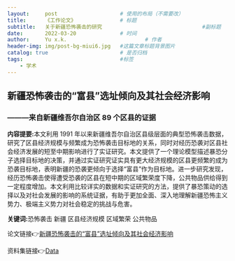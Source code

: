 ```yaml
---
layout:     post   				    # 使用的布局（不需要改）
title:      《工作论文》				# 标题 
subtitle:   关于新疆恐怖袭击的研究                                #副标题
date:       2022-03-20				# 时间
author:     Yu x.k. 						# 作者
header-img: img/post-bg-miui6.jpg 	#这篇文章标题背景图片
catalog: true 						# 是否归档
tags:								#标签
    - 学术
---
```


## 新疆恐怖袭击的“富县”选址倾向及其社会经济影响
### ———来自新疆维吾尔自治区 89 个区县的证据


<strong>内容提要:</strong>本文利用 1991 年以来新疆维吾尔自治区县级层面的典型恐怖袭击数据，研究了区县经济规模与频繁成为恐怖袭击目标地的关系，同时对经历恐袭对区县社会经济发展的短至中期影响进行了实证研究。本文提供了一个理论模型描述暴恐分子选择目标地的决策，并通过实证研究证实具有更大经济规模的区县更频繁的成为恐袭目标地，表明新疆的恐袭更倾向于选择“富县”作为目标地。进一步研究发现，经历恐怖袭击使得遭受恐袭的区县在短中期的区域繁荣度下降，公共物品供给得到一定程度增加。本文利用比较详实的数据和实证研究的方法，提供了暴恐策动的选择以及对社会发展的影响的系统证据，有助于更加全面、深入地理解新疆恐怖主义势力、极端主义势力对社会稳定的挑战与危害。

<strong>关键词:</strong>恐怖袭击 新疆 区县经济规模 区域繁荣 公共物品

论文链接👉[新疆恐怖袭击的“富县”选址倾向及其社会经济影响 ](https://www.aliyundrive.com/s/y4F8smjjWnT)

资料集链接👉[Data](https://www.aliyundrive.com/s/SqqTDUMzGb9)

